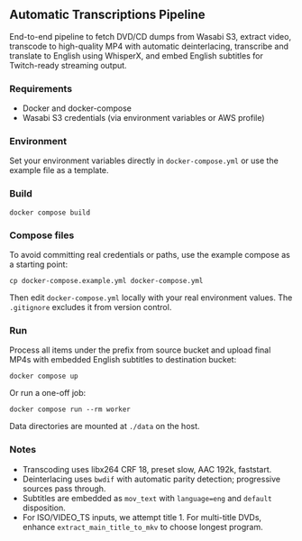 ## Automatic Transcriptions Pipeline

End-to-end pipeline to fetch DVD/CD dumps from Wasabi S3, extract video, transcode to high-quality MP4 with automatic deinterlacing, transcribe and translate to English using WhisperX, and embed English subtitles for Twitch-ready streaming output.

### Requirements
- Docker and docker-compose
- Wasabi S3 credentials (via environment variables or AWS profile)

### Environment
Set your environment variables directly in `docker-compose.yml` or use the example file as a template.

### Build
```
docker compose build
```

### Compose files
To avoid committing real credentials or paths, use the example compose as a starting point:
```
cp docker-compose.example.yml docker-compose.yml
```
Then edit `docker-compose.yml` locally with your real environment values. The `.gitignore` excludes it from version control.

### Run
Process all items under the prefix from source bucket and upload final MP4s with embedded English subtitles to destination bucket:
```
docker compose up
```

Or run a one-off job:
```
docker compose run --rm worker
```

Data directories are mounted at `./data` on the host.

### Notes
- Transcoding uses libx264 CRF 18, preset slow, AAC 192k, faststart.
- Deinterlacing uses `bwdif` with automatic parity detection; progressive sources pass through.
- Subtitles are embedded as `mov_text` with `language=eng` and `default` disposition.
- For ISO/VIDEO_TS inputs, we attempt title 1. For multi-title DVDs, enhance `extract_main_title_to_mkv` to choose longest program.

